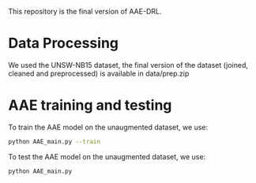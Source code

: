 This repository is the final version of AAE-DRL.

# Data Processing
We used the UNSW-NB15 dataset, the final version of the dataset (joined, cleaned and preprocessed) is available in data/prep.zip

# AAE training and testing
To train the AAE model on the unaugmented dataset, we use:
```bash
python AAE_main.py --train
```
To test the AAE model on the unaugmented dataset, we use:
```bash
python AAE_main.py
```
